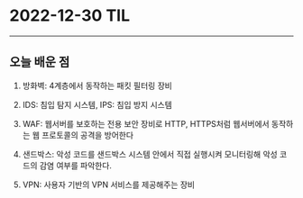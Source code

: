 # 2022-12-30 TIL

---

## 오늘 배운 점

1. 방화벽: 4계층에서 동작하는 패킷 필터링 장비

2. IDS: 침입 탐지 시스템, IPS: 침입 방지 시스템

3. WAF: 웹서버를 보호하는 전용 보안 장비로 HTTP, HTTPS처럼 웹서버에서 동작하는 웹 프로토콜의 공격을 방어한다

4. 샌드박스: 악성 코드를 샌드박스 시스템 안에서 직접 실행시켜 모니터링해 악성 코드의 감염 여부를 파악한다.

5. VPN: 사용자 기반의 VPN 서비스를 제공해주는 장비